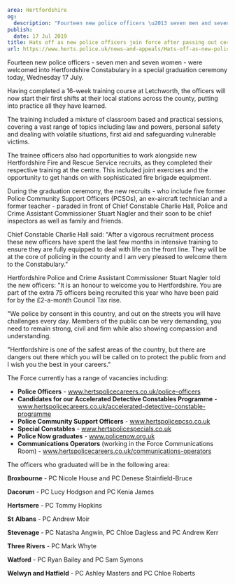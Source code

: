```yaml
area: Hertfordshire
og:
  description: "Fourteen new police officers \u2013 seven men and seven women \u2013 were welcomed into Hertfordshire Constabulary in a special graduation ceremony today, Wednesday 17 July."
publish:
  date: 17 Jul 2019
title: Hats off as new police officers join force after passing out ceremony
url: https://www.herts.police.uk/news-and-appeals/Hats-off-as-new-police-officers-join-force-after-passing-out-ceremony-0470
```

Fourteen new police officers - seven men and seven women - were welcomed into Hertfordshire Constabulary in a special graduation ceremony today, Wednesday 17 July.

Having completed a 16-week training course at Letchworth, the officers will now start their first shifts at their local stations across the county, putting into practice all they have learned.

The training included a mixture of classroom based and practical sessions, covering a vast range of topics including law and powers, personal safety and dealing with volatile situations, first aid and safeguarding vulnerable victims.

The trainee officers also had opportunities to work alongside new Hertfordshire Fire and Rescue Service recruits, as they completed their respective training at the centre. This included joint exercises and the opportunity to get hands on with sophisticated fire brigade equipment.

During the graduation ceremony, the new recruits - who include five former Police Community Support Officers (PCSOs), an ex-aircraft technician and a former teacher - paraded in front of Chief Constable Charlie Hall, Police and Crime Assistant Commissioner Stuart Nagler and their soon to be chief inspectors as well as family and friends.

Chief Constable Charlie Hall said: "After a vigorous recruitment process these new officers have spent the last few months in intensive training to ensure they are fully equipped to deal with life on the front line. They will be at the core of policing in the county and I am very pleased to welcome them to the Constabulary."

Hertfordshire Police and Crime Assistant Commissioner Stuart Nagler told the new officers: "It is an honour to welcome you to Hertfordshire. You are part of the extra 75 officers being recruited this year who have been paid for by the £2-a-month Council Tax rise.

"We police by consent in this country, and out on the streets you will have challenges every day. Members of the public can be very demanding, you need to remain strong, civil and firm while also showing compassion and understanding.

"Hertfordshire is one of the safest areas of the country, but there are dangers out there which you will be called on to protect the public from and I wish you the best in your careers."

The Force currently has a range of vacancies including:

 * **Police Officers** \- www.hertspolicecareers.co.uk/police-officers
 * **Candidates for our Accelerated Detective Constables Programme** \- www.hertspolicecareers.co.uk/accelerated-detective-constable-programme
 * **Police Community Support Officers** \- www.hertspolicepcso.co.uk
 * **Special Constables** - www.hertspolicespecials.co.uk
 * **Police Now graduates** \- www.policenow.org.uk
 * **Communications Operators** (working in the Force Communications Room) - www.hertspolicecareers.co.uk/communications-operators

The officers who graduated will be in the following area:

**Broxbourne** - PC Nicole House and PC Denese Stainfield-Bruce

**Dacorum** - PC Lucy Hodgson and PC Kenia James

**Hertsmere** - PC Tommy Hopkins

**St** **Albans** - PC Andrew Moir

**Stevenage** - PC Natasha Angwin, PC Chloe Dagless and PC Andrew Kerr

**Three Rivers** - PC Mark Whyte

**Watford** - PC Ryan Bailey and PC Sam Symons

**Welwyn and Hatfield** - PC Ashley Masters and PC Chloe Roberts
